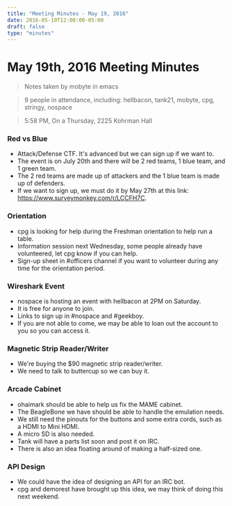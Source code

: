 ```yaml
---
title: "Meeting Minutes - May 19, 2016"
date: 2016-05-19T12:00:00-05:00
draft: false
type: "minutes"
---
```


# May 19th, 2016 Meeting Minutes
> Notes taken by mobyte in emacs

> 9 people in attendance, including: hellbacon, tank21, mobyte, cpg, stringy, nospace

> 5:58 PM, On a Thursday, 2225 Kohrman Hall

### Red vs Blue
- Attack/Defense CTF. It's advanced but we can sign up if we want to.
- The event is on July 20th and there will be 2 red teams, 1 blue team, and 1 green team.
- The 2 red teams are made up of attackers and the 1 blue team is made up of defenders.
- If we want to sign up, we must do it by May 27th at this link: https://www.surveymonkey.com/r/LCCFH7C.

### Orientation
- cpg is looking for help during the Freshman orientation to help run a table.
- Information session next Wednesday, some people already have volunteered, let cpg know if you can help.
- Sign-up sheet in #officers channel if you want to volunteer during any time for the orientation period.

### Wireshark Event
- nospace is hosting an event with hellbacon at 2PM on Saturday.
- It is free for anyone to join.
- Links to sign up in #nospace and #geekboy.
- If you are not able to come, we may be able to loan out the account to you so you can access it.

### Magnetic Strip Reader/Writer
- We're buying the $90 magnetic strip reader/writer.
- We need to talk to buttercup so we can buy it.

### Arcade Cabinet
- ohaimark should be able to help us fix the MAME cabinet.
- The BeagleBone we have should be able to handle the emulation needs.
- We still need the pinouts for the buttons and some extra cords, such as a HDMI to Mini HDMI.
- A micro SD is also needed.
- Tank will have a parts list soon and post it on IRC.
- There is also an idea floating around of making a half-sized one.

### API Design
- We could have the idea of designing an API for an IRC bot.
- cpg and demorest have brought up this idea, we may think of doing this next weekend.
